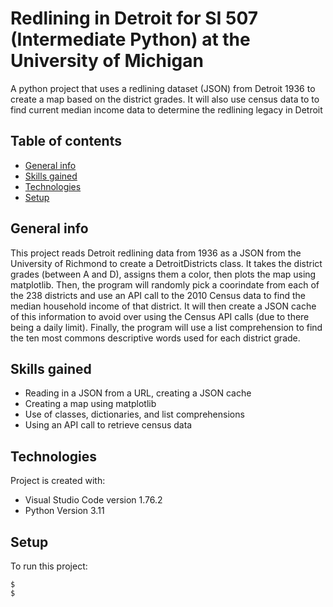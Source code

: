 # Redlining in Detroit for SI 507 (Intermediate Python) at the University of Michigan
A python project that uses a redlining dataset (JSON) from Detroit 1936 to create a map based on the district grades. It will also use census data to to find current median income data to determine the redlining legacy in Detroit

## Table of contents
* [General info](#general-info)
* [Skills gained](#skills-gained)
* [Technologies](#technologies)
* [Setup](#setup)

## General info
This project reads Detroit redlining data from 1936 as a JSON from the University of Richmond to create a DetroitDistricts class. It takes the district grades (between A and D), assigns them a color, then plots the map using matplotlib. Then, the program will randomly pick a coorindate from each of the 238 districts and use an API call to the 2010 Census data to find the median household income of that district. It will then create a JSON cache of this information to avoid over using the Census API calls (due to there being a daily limit). Finally, the program will use a list comprehension to find the ten most commons descriptive words used for each district grade.

## Skills gained
* Reading in a JSON from a URL, creating a JSON cache
* Creating a map using matplotlib
* Use of classes, dictionaries, and list comprehensions
* Using an API call to retrieve census data

## Technologies
Project is created with:
* Visual Studio Code version 1.76.2
* Python Version 3.11
	
## Setup
To run this project:

```
$ 
$ 
```

